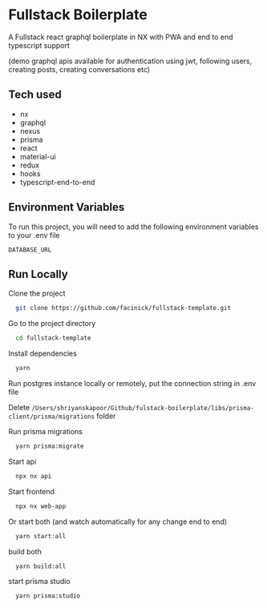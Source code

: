 
# Fullstack Boilerplate

A Fullstack react graphql boilerplate in NX with PWA and end to end typescript support

(demo graphql apis available for authentication using jwt, following users, creating posts, creating conversations etc)


## Tech used

- nx
- graphql
- nexus
- prisma
- react
- material-ui
- redux
- hooks
- typescript-end-to-end


## Environment Variables

To run this project, you will need to add the following environment variables to your .env file

`DATABASE_URL`


## Run Locally

Clone the project

```bash
  git clone https://github.com/facinick/fullstack-template.git
```

Go to the project directory

```bash
  cd fullstack-template
```

Install dependencies

```bash
  yarn
```

Run postgres instance locally or remotely, put the connection string in .env file

Delete `/Users/shriyanskapoor/Github/fulstack-boilerplate/libs/prisma-client/prisma/migrations` folder

Run prisma migrations
```bash
  yarn prisma:migrate
```

Start api

```bash
  npx nx api
```

Start frontend

```bash
  npx nx web-app
```

Or start both (and watch automatically for any change end to end)

```bash
  yarn start:all
```

build both

```bash
  yarn build:all
```

start prisma studio

```bash
  yarn prisma:studio
```